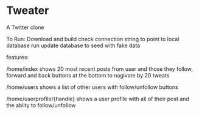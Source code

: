 # Tweater
A Twitter clone

To Run:
Download and build
check connection string to point to local database
run update database to seed with fake data

features:

/home/index shows 20 most recent posts from user and those they follow, forward and back buttons at the bottom to nagivate by 20 tweats

/home/users shows a list of other users with follow/unfollow buttons

/home/userprofile/{handle} shows a user profile with all of their post and the ablity to follow/unfollow
